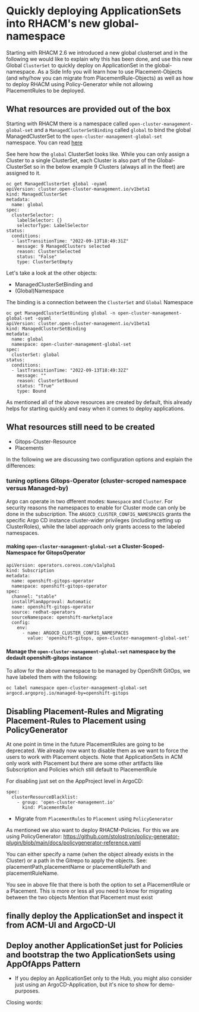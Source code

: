 # Quickly deploying ApplicationSets into RHACM's new global-namespace  

Starting with  RHACM 2.6 we introduced a new global clusterset and in the following we would like to explain why this has been done, and use this new Global `ClusterSet` to quickly deploy on ApplicationSet
in the global-namespace. As a Side Info you will learn how to use Placement-Objects (and why/how you can migrate from PlacementRule-Objects) as well as how to deploy RHACM using Policy-Generator while not allowing PlacementRules to be deployed.

## What resources are provided out of the box

Starting with RHACM there is a namespace called `open-cluster-management-global-set` and a `ManagedClusterSetBinding` called `global` to bind the global ManagedClusterSet to the `open-cluster-management-global-set` namespace. You can read [here](https://access.redhat.com/documentation/en-us/red_hat_advanced_cluster_management_for_kubernetes/2.6/html-single/multicluster_engine/index#managedclustersets_global)

See here how the `global` ClusterSet looks like. While you can only assign a Cluster to a single ClusterSet, each Cluster is also part of the Global-ClusterSet so in the below
example 9 Clusters (always all in the fleet) are assigned to it.

```
oc get ManagedClusterSet global -oyaml
apiVersion: cluster.open-cluster-management.io/v1beta1
kind: ManagedClusterSet
metadata:
  name: global
spec:
  clusterSelector:
    labelSelector: {}
    selectorType: LabelSelector
status:
  conditions:
  - lastTransitionTime: "2022-09-13T18:49:31Z"
    message: 9 ManagedClusters selected
    reason: ClustersSelected
    status: "False"
    type: ClusterSetEmpty

```
Let's take a look at the other objects:

* ManagedClusterSetBinding and 
* (Global)Namespace

The binding is a connection between the `ClusterSet` and `Global` Namespace

```
oc get ManagedClusterSetBinding global -n open-cluster-management-global-set -oyaml
apiVersion: cluster.open-cluster-management.io/v1beta1
kind: ManagedClusterSetBinding
metadata:
  name: global
  namespace: open-cluster-management-global-set
spec:
  clusterSet: global
status:
  conditions:
  - lastTransitionTime: "2022-09-13T18:49:32Z"
    message: ""
    reason: ClusterSetBound
    status: "True"
    type: Bound
```

As mentioned all of the above resources are created by default, this already helps for starting quickly and easy when it comes to deploy applications.

## What resources still need to be created

* Gitops-Cluster-Resource
* Placements

In the following we are discussing two configuration options and explain the differences:

### tuning options Gitops-Operator (cluster-scroped namespace versus Managed-by)

Argo can operate in two dfferent modes: `Namespace` and `Cluster`. For security reasons the namespaces to enable for Cluster mode can only be done in the subscription.
The `ARGOCD_CLUSTER_CONFIG_NAMESPACES` grants the specific Argo CD instance cluster-wider privileges (including setting up ClusterRoles), while the label approach only grants access to the labeled namespaces.


####  making `open-cluster-management-global-set` a Cluster-Scoped-Namespace for GitopsOperator

```
apiVersion: operators.coreos.com/v1alpha1
kind: Subscription
metadata:
  name: openshift-gitops-operator
  namespace: openshift-gitops-operator
spec:
  channel: "stable"
  installPlanApproval: Automatic
  name: openshift-gitops-operator
  source: redhat-operators
  sourceNamespace: openshift-marketplace
  config:
    env:
      - name: ARGOCD_CLUSTER_CONFIG_NAMESPACES
        value: 'openshift-gitops, open-cluster-management-global-set'
```

#### Manage the `open-cluster-management-global-set` namespace by the dedault openshift-gitops instance

To allow for the above namespace to be managed by OpenShift GitOps, we have labeled them with the following:

```
oc label namespace open-cluster-management-global-set argocd.argoproj.io/managed-by=openshift-gitops
```


## Disabling Placement-Rules and Migrating Placement-Rules to Placement using PolicyGenerator

At one point in time in the future PlacementRules are going to be deprecated. We already now want to disable them as we want to force the users to work with Placement objects. Note that ApplicationSets in ACM only work with Placement but there are some other artifacts like Subscription and Policies which still default to PlacementRule

For disabling just set on the AppProject level in ArgoCD:

```
spec:
  clusterResourceBlacklist:
    - group: 'open-cluster-management.io'
      kind: PlacementRule
```

* Migrate from `PlacementRules` to `Placement` using `PolicyGenerator`

As mentioned we also want to deploy RHACM-Policies. For this we are using PolicyGenerator:
https://github.com/stolostron/policy-generator-plugin/blob/main/docs/policygenerator-reference.yaml

You can either specify a name (when the object already exists in the Cluster) or a path in the Gitrepo
to apply the objects. See: placementPath,placementName or placementRulePath and placementRuleName.

You see in above file that there is both the option to set a PlacementRule or a Placement.
This is more or less all you need to know for migrating between the two objects
Mention that Placement must exist

## finally deploy the ApplicationSet and inspect it from ACM-UI and ArgoCD-UI

## Deploy another ApplicationSet just for Policies and bootstrap the two ApplicationSets using AppOfApps Pattern

* If you deploy an ApplicationSet only to the Hub, you might also consider just using an ArgoCD-Application, but it's nice to show for demo-purposes.


Closing words:

##







